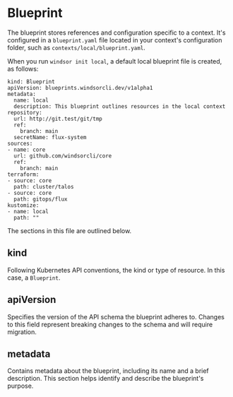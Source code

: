 # Blueprint

The blueprint stores references and configuration specific to a context. It's configured in a `blueprint.yaml` file located in your context's configuration folder, such as `contexts/local/blueprint.yaml`.

When you run `windsor init local`, a default local blueprint file is created, as follows:

```
kind: Blueprint
apiVersion: blueprints.windsorcli.dev/v1alpha1
metadata:
  name: local
  description: This blueprint outlines resources in the local context
repository:
  url: http://git.test/git/tmp
  ref:
    branch: main
  secretName: flux-system
sources:
- name: core
  url: github.com/windsorcli/core
  ref:
    branch: main
terraform:
- source: core
  path: cluster/talos
- source: core
  path: gitops/flux
kustomize:
- name: local
  path: ""
```

The sections in this file are outlined below.

## kind
Following Kubernetes API conventions, the kind or type of resource. In this case, a `Blueprint`.

## apiVersion
Specifies the version of the API schema the blueprint adheres to. Changes to this field represent breaking changes to the schema and will require migration.

## metadata
Contains metadata about the blueprint, including its name and a brief description. This section helps identify and describe the blueprint's purpose.
